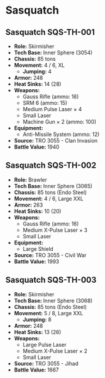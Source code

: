 # Sasquatch
## Sasquatch SQS-TH-001
- **Role:** Skirmisher
- **Tech Base:** Inner Sphere (3054)
- **Chassis:** 85 tons
- **Movement:** 4 / 6, XL
  - **Jumping:** 4
- **Armor:** 248
- **Heat Sinks:** 14 (28)
- **Weapons:**
  - Gauss Rifle (ammo: 16)
  - SRM 6 (ammo: 15)
  - Medium Pulse Laser × 4
  - Small Laser
  - Machine Gun × 2 (ammo: 100)
- **Equipment:**
  - Anti-Missile System (ammo: 12)
- **Source:** TRO 3055 - Clan Invasion
- **Battle Value:** 1940

## Sasquatch SQS-TH-002
- **Role:** Brawler
- **Tech Base:** Inner Sphere (3065)
- **Chassis:** 85 tons (Endo Steel)
- **Movement:** 4 / 6, Large XXL
- **Armor:** 263
- **Heat Sinks:** 10 (20)
- **Weapons:**
  - Gauss Rifle (ammo: 16)
  - Medium X-Pulse Laser × 3
  - Small Laser
- **Equipment:**
  - Large Shield
- **Source:** TRO 3055 - Civil War
- **Battle Value:** 1993

## Sasquatch SQS-TH-003
- **Role:** Skirmisher
- **Tech Base:** Inner Sphere (3068)
- **Chassis:** 85 tons (Endo Steel)
- **Movement:** 5 / 8, Large XXL
  - **Jumping:** 8
- **Armor:** 248
- **Heat Sinks:** 13 (26)
- **Weapons:**
  - Large Pulse Laser
  - Medium X-Pulse Laser × 2
  - Small Laser
- **Source:** TRO 3055 - Jihad
- **Battle Value:** 1667

